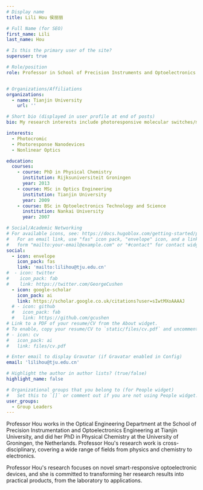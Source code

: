```yaml
---
# Display name
title: Lili Hou 侯丽丽

# Full Name (for SEO)
first_name: Lili
last_name: Hou

# Is this the primary user of the site?
superuser: true

# Role/position
role: Professor in School of Precision Instruments and Optoelectronics Engineering


# Organizations/Affiliations
organizations:
  - name: Tianjin University
    url: ''

# Short bio (displayed in user profile at end of posts)
bio: My research interests include photoresponsive molecular switches/motors, photomodulation devices and triplet-triplet annihilation(TTA) upconversion.

interests:
  - Photocromic
  - Photoresponse Nanodevices
  - Nonlinear Optics

education:
  courses:
    - course: PhD in Physical Chemistry
      institution: Rijksuniversiteit Groningen
      year: 2013
    - course: MSc in Optics Engineering
      institution: Tianjin University
      year: 2009
    - course: BSc in Optoelectronics Technology and Science
      institution: Nankai University
      year: 2007

# Social/Academic Networking
# For available icons, see: https://docs.hugoblox.com/getting-started/page-builder/#icons
#   For an email link, use "fas" icon pack, "envelope" icon, and a link in the
#   form "mailto:your-email@example.com" or "#contact" for contact widget.
social:
  - icon: envelope
    icon_pack: fas
    link: 'mailto:lilihou@tju.edu.cn'
#  - icon: twitter
#    icon_pack: fab
#    link: https://twitter.com/GeorgeCushen
  - icon: google-scholar
    icon_pack: ai
    link: https://scholar.google.co.uk/citations?user=sIwtMXoAAAAJ
  # - icon: github
  #   icon_pack: fab
  #   link: https://github.com/gcushen
# Link to a PDF of your resume/CV from the About widget.
# To enable, copy your resume/CV to `static/files/cv.pdf` and uncomment the lines below.
# - icon: cv
#   icon_pack: ai
#   link: files/cv.pdf

# Enter email to display Gravatar (if Gravatar enabled in Config)
email: 'lilihou@tju.edu.cn'

# Highlight the author in author lists? (true/false)
highlight_name: false

# Organizational groups that you belong to (for People widget)
#   Set this to `[]` or comment out if you are not using People widget.
user_groups:
  - Group Leaders
---
```


Professor Hou works in the Optical Engineering Department at the School of Precision Instrumentation and Optoelectronics Engineering at Tianjin University, and did her PhD in Physical Chemistry at the University of Groningen, the Netherlands. Professor Hou's research work is cross-disciplinary, covering a wide range of fields from physics and chemistry to electronics. 

Professor Hou's research focuses on novel smart-responsive optoelectronic devices, and she is committed to transforming her research results into practical products, from the laboratory to applications.
